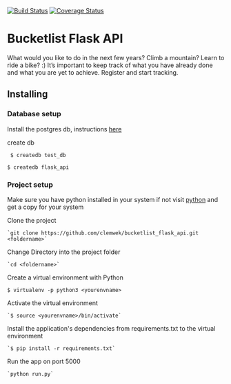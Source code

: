 [![Build Status](https://travis-ci.org/clemwek/bucketlist_flask_api.svg?branch=master)](https://travis-ci.org/clemwek/bucketlist_flask_api)
[![Coverage Status](https://coveralls.io/repos/github/clemwek/bucketlist_flask_api/badge.svg?branch=master)](https://coveralls.io/github/clemwek/bucketlist_flask_api?branch=master)

# Bucketlist Flask API

What would you like to do in the next few years? Climb a mountain? Learn to ride a bike? :) 
It’s important to keep track of what you have already done and what you are yet to achieve. 
Register and start tracking.

## Installing

### Database setup

Install the postgres db, instructions [here](https://www.digitalocean.com/community/tutorials/how-to-install-and-use-postgresql-on-ubuntu-14-04)

create db

` $ createdb test_db`

`$ createdb flask_api`

### Project setup

Make sure you have python installed in your system if not visit [python](https://www.python.org/downloads/) and get a copy for your system

Clone the project

    `git clone https://github.com/clemwek/bucketlist_flask_api.git <foldername>`
    
Change Directory into the project folder

    `cd <foldername>`
    
Create a virtual environment with Python

   `$ virtualenv -p python3 <yourenvname>`
   
Activate the virtual environment

    `$ source <yourenvname>/bin/activate`
    
Install the application's dependencies from requirements.txt to the virtual environment

    `$ pip install -r requirements.txt`
    
Run the app on port 5000

    `python run.py`
